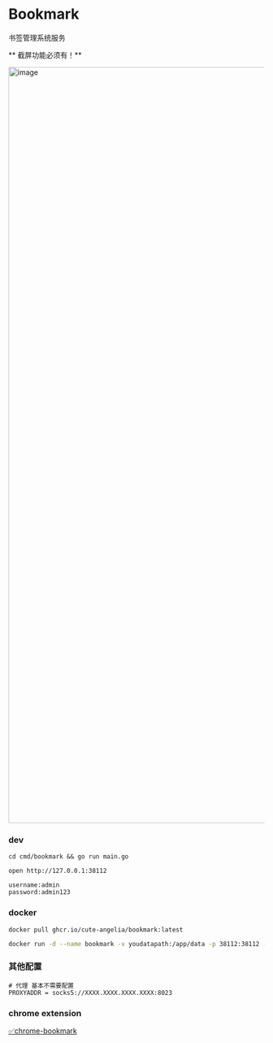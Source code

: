 # Bookmark

书签管理系统服务

** 截屏功能必须有！**

<img width="1487" alt="image" src="https://github.com/cute-angelia/bookmark/assets/26561606/f008051a-bc2e-4854-8aa9-ae1c256166ec">



### dev

```shell
cd cmd/bookmark && go run main.go

open http://127.0.0.1:38112

username:admin
password:admin123

```

### docker

```bash
docker pull ghcr.io/cute-angelia/bookmark:latest

docker run -d --name bookmark -v youdatapath:/app/data -p 38112:38112 --log-opt max-size=10m ghcr.io/cute-angelia/bookmark:latest
```

### 其他配置

```shell
# 代理 基本不需要配置
PROXYADDR = socks5://XXXX.XXXX.XXXX.XXXX:8023
```

### chrome extension

[✅chrome-bookmark](https://github.com/cute-angelia/chrome-bookmark)
